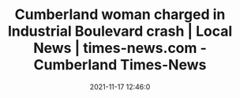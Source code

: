 ---
"title": "Cumberland woman charged in Industrial Boulevard crash | Local News | times-news.com - Cumberland Times-News"
"date": "2021-11-17 12:46:0"
"feed_name": "GOOGLENEWSINDUSTRIAL"
"feed_website": "https://news.google.com/search?q=industrial%2Bincident&hl=en-US&gl=US&ceid=US:en"
"feed_rss": "https://news.google.com/rss/search?q=industrial%2Bincident&hl=en-US&gl=US&ceid=US:en"
"link": "https://www.times-news.com/news/local_news/cumberland-woman-charged-in-industrial-boulevard-crash/article_74e6dac2-47a4-11ec-90d7-f7d596aecb72.html"
"source": "{'href': 'https://www.times-news.com', 'title': 'Cumberland Times-News'}"
"file": "_posts/2021-1-1-42963ddf3fb23e0d188813480d4d2462f8fe52df.md"
"accident": "0"
"drilling": "0"
"dead": "0"
"injured": "0"
"arrested": "0"
"place": "unknown place"
"where": "unknown site"
"causes": "unknown"
"place_uri": "unknown place"
---